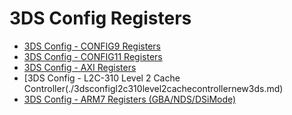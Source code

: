 # 3DS Config Registers


- [3DS Config - CONFIG9 Registers](./3dsconfigconfig9registers.md)
- [3DS Config - CONFIG11 Registers](./3dsconfigconfig11registers.md)
- [3DS Config - AXI Registers](./3dsconfigaxiregisters.md)
- [3DS Config - L2C-310 Level 2 Cache Controller(./3dsconfigl2c310level2cachecontrollernew3ds.md)
- [3DS Config - ARM7 Registers (GBA/NDS/DSiMode)](./3dsconfigarm7registersgbandsdsimode.md)




